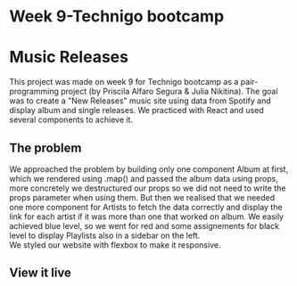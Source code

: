 # Week 9-Technigo bootcamp 

# Music Releases

This project was made on week 9 for Technigo bootcamp as a pair-programming project (by Priscila Alfaro Segura & Julia Nikitina).
The goal was to create a "New Releases" music site using data from Spotify and display album and single releases. We practiced with React and used several components to achieve it.  

## The problem

We approached the problem by building only one component Album at first, which we rendered using .map() and passed the album data using props, more concretely we destructured our props so we did not need to write the props parameter when using them. 
But then we realised that we needed one more component for Artists to fetch the data correctly and display the link for each artist if it was more than one that worked on album.
We easily achieved blue level, so we went for red and some assignements for black level to display Playlists also in a sidebar on the left.  
We styled our website with flexbox to make it responsive.


## View it live


